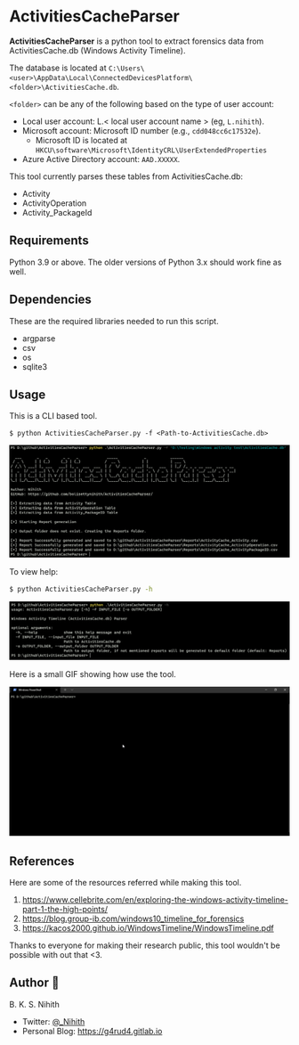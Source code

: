 # ActivitiesCacheParser

**ActivitiesCacheParser** is a python tool to extract forensics data from ActivitiesCache.db (Windows Activity Timeline).

The database is located at `C:\Users\<user>\AppData\Local\ConnectedDevicesPlatform\<folder>\ActivitiesCache.db`.

`<folder>` can be any of the following based on the type of user account:

+ Local user account: L.< local user account name > (eg, `L.nihith`).
+ Microsoft account: Microsoft ID number (e.g., `cdd048cc6c17532e`).
    + Microsoft ID is located at `HKCU\software\Microsoft\IdentityCRL\UserExtendedProperties`
+ Azure Active Directory account: `AAD.XXXXX`.

This tool currently parses these tables from ActivitiesCache.db:
+ Activity
+ ActivityOperation
+ Activity_PackageId

## Requirements

Python 3.9 or above. The older versions of Python 3.x should work fine as well.

## Dependencies

These are the required libraries needed to run this script.

+ argparse
+ csv
+ os
+ sqlite3

## Usage

This is a CLI based tool.

```
$ python ActivitiesCacheParser.py -f <Path-to-ActivitiesCache.db>
```

![](img/usage.png)

To view help:

```bash
$ python ActivitiesCacheParser.py -h
```

![](img/help.png)

Here is a small GIF showing how use the tool.

![](img/gif_usage.gif)
## References

Here are some of the resources referred while making this tool.

1. https://www.cellebrite.com/en/exploring-the-windows-activity-timeline-part-1-the-high-points/
2. https://blog.group-ib.com/windows10_timeline_for_forensics
3. https://kacos2000.github.io/WindowsTimeline/WindowsTimeline.pdf

Thanks to everyone for making their research public, this tool wouldn't be possible with out that <3.

## Author 👥

B. K. S. Nihith

+ Twitter: [@_Nihith](https://twitter.com/_Nihith)
+ Personal Blog: https://g4rud4.gitlab.io